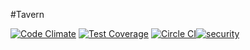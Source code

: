 #Tavern

[![Code Climate](https://codeclimate.com/github/therichardnguyen/innkeep/badges/gpa.svg)](https://codeclimate.com/github/therichardnguyen/innkeep) [![Test Coverage](https://codeclimate.com/github/therichardnguyen/innkeep/badges/coverage.svg)](https://codeclimate.com/github/therichardnguyen/innkeep/coverage) [![Circle CI](https://circleci.com/gh/therichardnguyen/tavern.svg?style=svg)](https://circleci.com/gh/therichardnguyen/tavern)[![security](https://hakiri.io/github/therichardnguyen/tavern/master.svg)](https://hakiri.io/github/therichardnguyen/tavern/master)